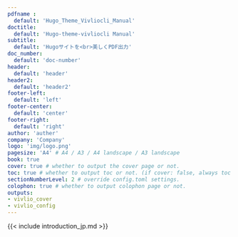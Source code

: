 ```yaml
---
pdfname : 
  default: 'Hugo_Theme_Vivliocli_Manual'
doctitle:
  default: 'Hugo-theme-vivliocli Manual'
subtitle:
  default: 'Hugoサイトを<br>美しくPDF出力'
doc_number:
  default: 'doc-number'
header:
  default: 'header'
header2:
  default: 'header2'
footer-left:
  default: 'left'
footer-center:
  default: 'center'
footer-right:
  default: 'right'
author: 'auther'
company: 'Company'
logo: 'img/logo.png'
pagesize: 'A4' # A4 / A3 / A4 landscape / A3 landscape
book: true
cover: true # whether to output the cover page or not.
toc: true # whether to output toc or not. (if cover: false, always toc is not output)
sectionNumberLevel: 2 # override config.toml settings.
colophon: true # whether to output colophon page or not.
outputs:
- vivlio_cover
- vivlio_config
---
```


{{< include introduction_jp.md >}}